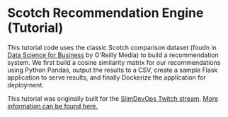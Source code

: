 # Scotch Recommendation Engine (Tutorial)
This tutorial code uses the classic Scotch comparison dataset (foudn in [Data Science for Business](https://www.oreilly.com/library/view/data-science-for/9781449374273/) by O'Reilly Media) to build a recommendation system. We first build a cosine similarity matrix for our recommendations using Python Pandas, output the results to a CSV, create a sample Flask application to serve results, and finally Dockerize the application for deployment. 

This tutorial was originally built for the [SlimDevOps Twitch stream](https://www.twitch.tv/slimdevops). [More information can be found here.](https://community.slim.ai/t/simple-recommendation-system-with-python-scikit-learn-and-dockerslim/95)
